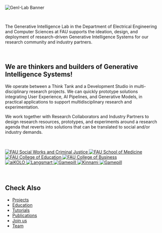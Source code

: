 ![GenI-Lab Banner](http://generativeintelligencelab.ai/images/icons/genilab-banner.png)

<br/>

The Generative Intelligence Lab in the Department of Electrical Engineering and Computer Sciences at FAU supports the ideation, design, and deployment of research-driven Generative Intelligence Systems for our research community and industry partners.

<br/>

## We are thinkers and builders of Generative Intelligence Systems!


We operate between a Think Tank and a Development Studio in multi-disciplinary research projects. We can quickly prototype solutions integrating User Experience, AI Pipelines, and Generative Models, in practical applications to support multidisciplinary research and experimentation. 

We work together with Research Collaborators and Industry Partners to design research resources, prototypes, and experiments around a research agenda that reverts into solutions that can be translated to social and/or industry demands.

<!---
<div class="cta-buttons">
<a href="./projects.html" class="cta-button">Bring in Ideas</a>
<a href="./collaborate.html" class="cta-button">Join Us</a>
</div>
--->

<br/>
<br/>

<main>
<div class="logo-tape-wrapper" data-logo-size="60">
  <a href="https://www.fau.edu/sw-cj/ssw/">
    <img src="http://generativeintelligencelab.ai/images/logos/fau-csw.png" alt="FAU Social Works and Criminal Justice" />
  </a>
  
  <a href="https://www.fau.edu/medicine/">
    <img src="http://generativeintelligencelab.ai/images/logos/fau-som.png" alt="FAU School of Medicine" />
  </a>
  <a href="https://www.fau.edu/education/">
    <img src="http://generativeintelligencelab.ai/images/logos/fau-coe.png" alt="FAU College of Education" />
  </a>
  <a href="https://www.fau.edu/business">
    <img src="http://generativeintelligencelab.ai/images/logos/fau-cob.png" alt="FAU College of Business" />
  </a>
</div>
</main>

<main>
<div class="logo-tape-wrapper" data-logo-size="35">
  <a href="https://www.aikolo.com">
    <img src="http://generativeintelligencelab.ai/images/logos/aikolo.png" alt="aiKOLO" />
  </a>
  <a href="https://www.langsmart.ai">
    <img src="http://generativeintelligencelab.ai/images/logos/langsmart.png" alt="Langsmart" />
  </a>
  <a href="https://lamatic.ai">
    <img src="http://generativeintelligencelab.ai/images/logos/lamatic.png" alt="Gamepill" />
  </a>
  <a href="https://www.kinnami.com">
    <img src="http://generativeintelligencelab.ai/images/logos/kinammi.png" alt="Kinnami" />
  </a>
  <a href="https://gamepill.com">
    <img src="http://generativeintelligencelab.ai/images/logos/gamepill.png" alt="Gamepill" />
  </a>
</div>
</main>

<br/>
<br/>

## Check Also

* [Projects](./projects.md)
* [Education](./knowledge.md#education)
* [Tutorials](./knowledge.md#tutorials)
* [Publications](./knowledge.md#publications)
* [Join us](./collaborate.md)
* [Team](./people.html)



 


